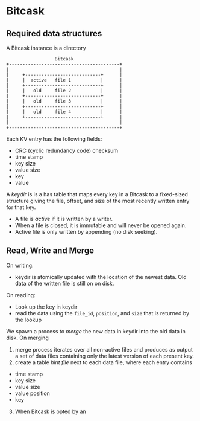 # Bitcask
## Required data structures
A Bitcask instance is a directory
```
                  Bitcask
+-----------------------------------------+
|                                         |
|     +----------------------------+      |
|     |  active   file 1           |      |
|     +----------------------------+      |
|     |   old     file 2           |      |
|     +----------------------------+      |
|     |   old     file 3           |      |
|     +----------------------------+      |
|     |   old     file 4           |      |
|     +----------------------------+      |
|                                         |
+-----------------------------------------+
```
Each KV entry has the following fields:
  - CRC (cyclic redundancy code) checksum
  - time stamp
  - key size
  - value size
  - key 
  - value

A *keydir* is  is a has table that maps every key in a Bitcask to a fixed-sized
structure giving the file, offset, and size of the most recently written entry 
for that key.

- A file is *active* if it is written by a writer.
- When a file is closed, it is immutable and will never be opened again.
- Active file is only written by appending (no disk seeking).

## Read, Write and Merge
On writing:
- keydir is atomically updated with the location of the newest data. Old data 
  of the written file is still on on disk.

On reading:
- Look up the key in keydir
- read the data using the `file_id`, `position`, and `size` that is returned 
  by the lookup

We spawn a process to *merge* the new data in keydir into the old data in disk.
On merging
1. merge process iterates over all non-active files and produces as output a set
  of data files containing only the latest version of each present key.
2. create a table *hint file* next to each data file, where each entry contains
  - time stamp
  - key size
  - value size
  - value position 
  - key
3. When Bitcask is opted by an 


